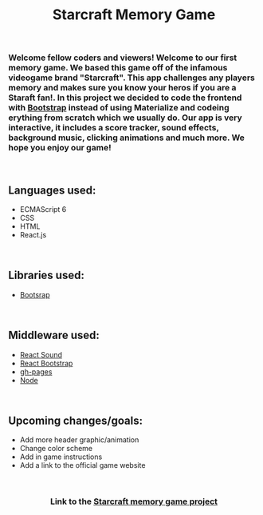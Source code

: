 <h1 align="center">Starcraft Memory Game</h1>
<br>
<h3>
Welcome fellow coders and viewers! Welcome to our first memory game. We based this game off of the infamous videogame brand "Starcraft". This app challenges any players memory and makes sure you know your heros if you are a Staraft fan!. In this project we decided to code the frontend with <a href="https://getbootstrap.com/">Bootstrap</a> instead of using Materialize and codeing erything from scratch which we usually do. Our app is very interactive, it includes a score tracker, sound effects, background music, clicking animations and much more. We hope you enjoy our game! 
</h3>
<br>
<h2>Languages used: </h2>
<ul>
    <li>ECMAScript 6</li>
    <li>CSS</li>
    <li>HTML</li>
    <li>React.js</li>
</ul>
<br>
<h2>Libraries used: </h2>
<ul>
    <li><a href="https://getbootstrap.com" target="_blank">Bootsrap</a></li>
</ul>
<br>
<h2>Middleware used: </h2>
<ul>
    <li><a href="https://www.npmjs.com/package/react-sound" target="_blank">React Sound</a></li>
    <li><a href="https://www.npmjs.com/package/react-bootstrap" target="_blank">React Bootstrap</a></li>
    <li><a href="https://www.npmjs.com/package/gh-pages" target="_blank">gh-pages</a></li>
    <li><a href="https://www.npmjs.com/package/node" target="_blank">Node</a></li>
</ul>
<br>
<h2>Upcoming changes/goals: </h2>
<ul>
    <li>Add more header graphic/animation</li>
    <li>Change color scheme</li>
    <li>Add in game instructions</li>
    <li>Add a link to the official game website</li>
</ul>

<br>
<h3 align="center">Link to the <a href="https://bxxdyz.github.io/starcraft-memory-game" target="_blank">Starcraft memory game project </a></h3>
